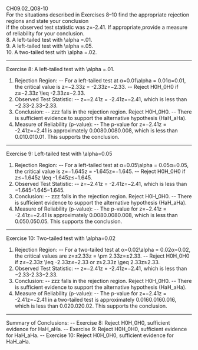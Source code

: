 
CH09.02_Q08-10  
For the situations described in Exercises 8–10 find the appropriate rejection regions and state your conclusion  
if the observed test statistic was z=-2.41. If appropriate,provide a measure of reliability for your conclusion.  
8. A left-tailed test with \alpha =.01.  
9. A left-tailed test with \alpha =.05.  
10. A two-tailed test with \alpha =.02.  

---
Exercise 8: A left-tailed test with \alpha =.01.
1.	Rejection Region:
  --	For a left-tailed test at α=0.01\alpha = 0.01α=0.01, the critical value is z=−2.33z = -2.33z=−2.33.
  --	Reject H0H_0H0 if z≤−2.33z \leq -2.33z≤−2.33.
2.	Observed Test Statistic:
  --	z=−2.41z = -2.41z=−2.41, which is less than −2.33-2.33−2.33.
3.	Conclusion:
  --	zzz falls in the rejection region. Reject H0H_0H0.
  --	There is sufficient evidence to support the alternative hypothesis (HaH_aHa).
4.	Measure of Reliability (p-value):
  --	The p-value for z=−2.41z = -2.41z=−2.41 is approximately 0.0080.0080.008, which is less than 0.010.010.01. This supports the conclusion.
---
Exercise 9: Left-tailed test with \alpha=0.05
1.	Rejection Region:
  --	For a left-tailed test at α=0.05\alpha = 0.05α=0.05, the critical value is z=−1.645z = -1.645z=−1.645.
  --	Reject H0H_0H0 if z≤−1.645z \leq -1.645z≤−1.645.
2.	Observed Test Statistic:
  --	z=−2.41z = -2.41z=−2.41, which is less than −1.645-1.645−1.645.
3.	Conclusion:
  --	zzz falls in the rejection region. Reject H0H_0H0.
  --	There is sufficient evidence to support the alternative hypothesis (HaH_aHa).
4.	Measure of Reliability (p-value):
  --	The p-value for z=−2.41z = -2.41z=−2.41 is approximately 0.0080.0080.008, which is less than 0.050.050.05. This supports the conclusion.

---
Exercise 10: Two-tailed test with \alpha=0.02
1.	Rejection Region:
  --	For a two-tailed test at α=0.02\alpha = 0.02α=0.02, the critical values are z=±2.33z = \pm 2.33z=±2.33.
  --	Reject H0H_0H0 if z≤−2.33z \leq -2.33z≤−2.33 or z≥2.33z \geq 2.33z≥2.33.
2.	Observed Test Statistic:
  --	z=−2.41z = -2.41z=−2.41, which is less than −2.33-2.33−2.33.
3.	Conclusion:
  --	zzz falls in the rejection region. Reject H0H_0H0.
  --	There is sufficient evidence to support the alternative hypothesis (HaH_aHa).
4.	Measure of Reliability (p-value):
  --	The p-value for z=−2.41z = -2.41z=−2.41 in a two-tailed test is approximately 0.0160.0160.016, which is less than 0.020.020.02. This supports the conclusion.
  	
---
Summary of Conclusions:
  --	Exercise 8: Reject H0H_0H0, sufficient evidence for HaH_aHa.
  --	Exercise 9: Reject H0H_0H0, sufficient evidence for HaH_aHa.
  --	Exercise 10: Reject H0H_0H0, sufficient evidence for HaH_aHa.
